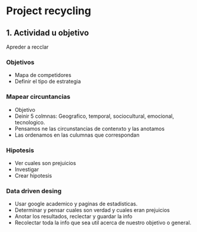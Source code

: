 # Project recycling

## 1. Actividad u objetivo 
Apreder a recclar

### Objetivos
- Mapa de competidores
- Definir el tipo de estrategia

### Mapear circuntancias 
- Objetivo
- Deinir 5 colmnas: Geografico, temporal, sociocultural, emocional, tecnologico.
- Pensamos ne las circunstancias de contenxto y las anotamos
- Las ordenamos en las culumnas que correspondan

### Hipotesis
- Ver cuales son prejuicios 
- Investigar
- Crear hipotesis

### Data driven desing
- Usar google academico y paginas de estadisticas.
- Determinar y pensar cuales son verdad y cuales eran prejuicios 
- Anotar los resultados, reclectar y guardar la info 
- Recolectar toda la info que sea util acerca de nuestro objetivo o general.

